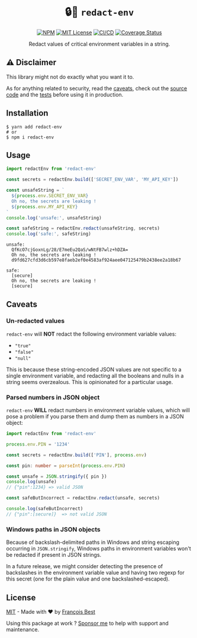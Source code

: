<h1 align="center">🔒👀 <code>redact-env</code></h1>

<div align="center">

[![NPM](https://img.shields.io/npm/v/redact-env?color=red)](https://www.npmjs.com/package/redact-env)
[![MIT License](https://img.shields.io/github/license/47ng/redact-env.svg?color=blue)](https://github.com/47ng/redact-env/blob/next/LICENSE)
[![CI/CD](https://github.com/47ng/redact-env/workflows/CI%2FCD/badge.svg?branch=next)](https://github.com/47ng/redact-env/actions)
[![Coverage Status](https://coveralls.io/repos/github/47ng/redact-env/badge.svg?branch=next)](https://coveralls.io/github/47ng/redact-env?branch=next)

</div>

<p align="center">
  Redact values of critical environment variables in a string.
</p>

## ⚠️ Disclaimer

This library might not do exactly what you want it to.

As for anything related to security, read the [caveats](#caveats), check
out the [source code](./src/index.ts) and the [tests](./src/index.test.ts)
before using it in production.

## Installation

```shell
$ yarn add redact-env
# or
$ npm i redact-env
```

## Usage

```ts
import redactEnv from 'redact-env'

const secrets = redactEnv.build(['SECRET_ENV_VAR', 'MY_API_KEY'])

const unsafeString = `
  ${process.env.SECRET_ENV_VAR}
  Oh no, the secrets are leaking !
  ${process.env.MY_API_KEY}
`
console.log('unsafe:', unsafeString)

const safeString = redactEnv.redact(unsafeString, secrets)
console.log('safe:', safeString)
```

```
unsafe:
  QfKcO7cjGoxnLg/28/E7meEu2QaS/wNtFB7wlz+hDZA=
  Oh no, the secrets are leaking !
  d9fd627cfd3d6cb597e8faeb2ef0e4583af924aee047125479b2438ee2a18b67

safe:
  [secure]
  Oh no, the secrets are leaking !
  [secure]
```

## Caveats

### Un-redacted values

`redact-env` will **NOT** redact the following environment variable values:

- `"true"`
- `"false"`
- `"null"`

This is because these string-encoded JSON values are not specific to a
single environment variable, and redacting all the booleans and nulls in
a string seems overzealous. This is opinionated for a particular usage.

### Parsed numbers in JSON object

`redact-env` **WILL** redact numbers in environment variable values,
which will pose a problem if you parse them and dump them as numbers in a
JSON object:

```ts
import redactEnv from 'redact-env'

process.env.PIN = '1234'

const secrets = redactEnv.build(['PIN'], process.env)

const pin: number = parseInt(process.env.PIN)

const unsafe = JSON.stringify({ pin })
console.log(unsafe)
// {"pin":1234} => valid JSON

const safeButIncorrect = redactEnv.redact(unsafe, secrets)

console.log(safeButIncorrect)
// {"pin":[secure]}  => not valid JSON
```

### Windows paths in JSON objects

Because of backslash-delimited paths in Windows and string escaping
occurring in `JSON.stringify`, Windows paths in environment variables
won't be redacted if present in JSON strings.

In a future release, we might consider detecting the presence of
backslashes in the environment variable value and having two regexp for
this secret (one for the plain value and one backslashed-escaped).

## License

[MIT](https://github.com/47ng/redact-env/blob/master/LICENSE) - Made with ❤️ by [François Best](https://francoisbest.com)

Using this package at work ? [Sponsor me](https://github.com/sponsors/franky47) to help with support and maintenance.
